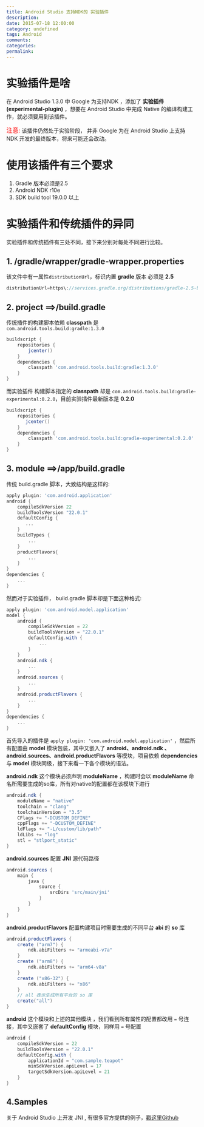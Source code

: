 ```yaml
---
title: Android Studio 支持NDK的 实验插件
description:
date: 2015-07-18 12:00:00
category: undefined
tags: Android
comments:
categories:
permalink:
---
```



# 实验插件是啥
在 Android Studio 1.3.0 中 Google 为支持NDK ，添加了 **实验插件 (experimental-plugin)** ，想要在 Android Studio 中完成 Native 的编译构建工作，就必须要用到该插件。

<font size="3" face="Aria" color="red">注意:</font> 该插件仍然处于实验阶段， 并非 Google 为在 Android Studio 上支持 NDK 开发的最终版本，将来可能还会改动。

# 使用该插件有三个要求
1. Gradle 版本必须是2.5
2. Andr​​oid NDK r10e
3. SDK build tool 19.0.0 以上

<!--more-->

# 实验插件和传统插件的异同

实验插件和传统插件有三处不同，接下来分别对每处不同进行比较。
## 1. /gradle/wrapper/gradle-wrapper.properties
该文件中有一属性`distributionUrl`，标识内置 **gradle** 版本 必须是 **2.5**

```groovy
distributionUrl=https\://services.gradle.org/distributions/gradle-2.5-bin.zip
```


## 2. project ==>/build.gradle
传统插件的构建脚本依赖 **classpath** 是 `com.android.tools.build:gradle:1.3.0`

```groovy
buildscript {
    repositories {
        jcenter()
    }
    dependencies {
        classpath 'com.android.tools.build:gradle:1.3.0'
    }
}
```

而实验插件 构建脚本指定的 **classpath** 却是 `com.android.tools.build:gradle-experimental:0.2.0`，目前实验插件最新版本是 **0.2.0**

```groovy
buildscript {
    repositories {
       jcenter()
    }
    dependencies {
        classpath 'com.android.tools.build:gradle-experimental:0.2.0'
    }
}
```

## 3. module ==>/app/build.gradle

传统 build.gradle 脚本，大致结构是这样的:

```groovy
apply plugin: 'com.android.application'
android {
    compileSdkVersion 22
    buildToolsVersion "22.0.1"
    defaultConfig {
       ...
    }
    buildTypes {
        ...
    }
    productFlavors{
        ...
    }
}
dependencies {
    ...
}
```

然而对于实验插件， build.gradle 脚本却是下面这种格式:

```groovy
apply plugin: 'com.android.model.application'
model {
    android {
        compileSdkVersion = 22
        buildToolsVersion = "22.0.1"
        defaultConfig.with {
            ...
        }
    }
    android.ndk {
        ...
    }
    android.sources {
        ...
    }
    android.productFlavors {
        ...
    }
}
dependencies {
    ...
}
```

首先导入的插件是 `apply plugin: 'com.android.model.application'` ，然后所有配置由 **model** 模块包装，其中又嵌入了 **android、android.ndk 、android.sources、android.productFlavors** 等模块，项目依赖 **dependencies** 与 **model** 模块同级，接下来看一下各个模块的语法。

**android.ndk** 这个模块必须声明 **moduleName** ，构建时会以 **moduleName** 命名所需要生成的so库，所有对native的配置都在该模块下进行

```groovy
android.ndk {
    moduleName = "native"
    toolchain = "clang"
    toolchainVersion = "3.5"
    CFlags += "-DCUSTOM_DEFINE"
    cppFlags += "-DCUSTOM_DEFINE"
    ldFlags += "-L/custom/lib/path"
    ldLibs += "log"
    stl = "stlport_static"
}
```

**android.sources** 配置 **JNI** 源代码路径

```groovy
android.sources {
    main {
        java {
            source {
                srcDirs 'src/main/jni'
            }
        }
    }
}
```

**android.productFlavors** 配置构建项目时需要生成的不同平台 **abi** 的 **so** 库

```groovy
android.productFlavors {
    create ("arm7") {
        ndk.abiFilters += "armeabi-v7a"
    }
    create ("arm8") {
        ndk.abiFilters += "arm64-v8a"
    }
    create ("x86-32") {
        ndk.abiFilters += "x86"
    }
    // all 表示生成所有平台的 so 库
    create("all")
}
```

**android** 这个模块和上述的其他模块 ，我们看到所有属性的配置都改用 `=` 号连接，其中又嵌套了 **defaultConfig** 模块，同样用 `=` 号配置

```groovy
android {
    compileSdkVersion = 22
    buildToolsVersion = "22.0.1"
    defaultConfig.with {
        applicationId = "com.sample.teapot"
        minSdkVersion.apiLevel = 17
        targetSdkVersion.apiLevel = 21
    }
}
```

## 4.Samples
关于 Android Studio 上开发 JNI ,  有很多官方提供的例子，[戳这里Github](https://github.com/googlesamples/android-ndk.)